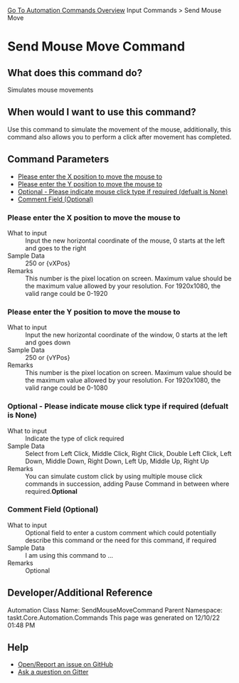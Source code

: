 <!--TITLE: Send Mouse Move Command -->
<!-- SUBTITLE: a command in the Input Commands group. -->
[Go To Automation Commands Overview](/automation-commands.md)
Input Commands &gt; Send Mouse Move


# Send Mouse Move Command


## What does this command do?
Simulates mouse movements


## When would I want to use this command?
Use this command to simulate the movement of the mouse, additionally, this command also allows you to perform a click after movement has completed.


## Command Parameters
- [Please enter the X position to move the mouse to](#param_0)
- [Please enter the Y position to move the mouse to](#param_1)
- [Optional - Please indicate mouse click type if required (defualt is None)](#param_2)
- [Comment Field (Optional)](#param_3)


<a id="param_0"></a>
### Please enter the X position to move the mouse to


<dl>
<dt>What to input</dt><dd>Input the new horizontal coordinate of the mouse, 0 starts at the left and goes to the right</dd>
<dt>Sample Data</dt><dd>250 or {vXPos}</dd>
<dt>Remarks</dt><dd>This number is the pixel location on screen. Maximum value should be the maximum value allowed by your resolution. For 1920x1080, the valid range could be 0-1920</dd>
</dl>




<a id="param_1"></a>
### Please enter the Y position to move the mouse to


<dl>
<dt>What to input</dt><dd>Input the new horizontal coordinate of the window, 0 starts at the left and goes down</dd>
<dt>Sample Data</dt><dd>250 or {vYPos}</dd>
<dt>Remarks</dt><dd>This number is the pixel location on screen. Maximum value should be the maximum value allowed by your resolution. For 1920x1080, the valid range could be 0-1080</dd>
</dl>




<a id="param_2"></a>
### Optional - Please indicate mouse click type if required (defualt is None)


<dl>
<dt>What to input</dt><dd>Indicate the type of click required</dd>
<dt>Sample Data</dt><dd>Select from Left Click, Middle Click, Right Click, Double Left Click, Left Down, Middle Down, Right Down, Left Up, Middle Up, Right Up </dd>
<dt>Remarks</dt><dd>You can simulate custom click by using multiple mouse click commands in succession, adding Pause Command in between where required.<b>Optional</b><br></dd>
</dl>




<a id="param_3"></a>
### Comment Field (Optional)


<dl>
<dt>What to input</dt><dd>Optional field to enter a custom comment which could potentially describe this command or the need for this command, if required</dd>
<dt>Sample Data</dt><dd>I am using this command to ...</dd>
<dt>Remarks</dt><dd>Optional</dd>
</dl>




## Developer/Additional Reference
Automation Class Name: SendMouseMoveCommand
Parent Namespace: taskt.Core.Automation.Commands
This page was generated on 12/10/22 01:48 PM


## Help
- [Open/Report an issue on GitHub](https://github.com/rcktrncn/taskt/issues/new)
- [Ask a question on Gitter](https://gitter.im/taskt-rpa/Lobby)

